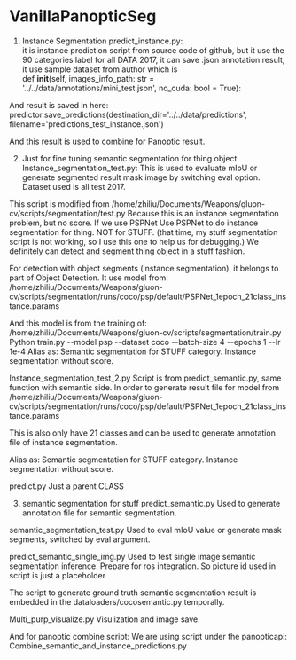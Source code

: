# VanillaPanopticSeg

1. Instance Segmentation
predict_instance.py:  
it is instance prediction script from source code of github, but it use the 90 categories label for all DATA 2017, it can save .json annotation result, it use sample dataset from author which is     
def __init__(self, images_info_path: str = '../../data/annotations/mini_test.json', no_cuda: bool = True):

And result is saved in here:
    predictor.save_predictions(destination_dir='../../data/predictions', filename='predictions_test_instance.json')

And this result is used to combine for Panoptic result.



2. Just for fine tuning semantic segmentation for thing object 
Instance_segmentation_test.py:
This is used to evaluate mIoU or generate segmented result mask image by switching eval option. Dataset used is all test 2017.

This script is modified from 
/home/zhiliu/Documents/Weapons/gluon-cv/scripts/segmentation/test.py
Because this is an instance segmentation problem, but no score. If we use PSPNet
Use PSPNet to do instance segmentation for thing. NOT for STUFF.
(that time, my stuff segmentation script is not working, so I use this one to help us for debugging.)
We definitely can detect and segment thing object in a stuff fashion.

For detection with object segments (instance segmentation), it belongs to part of Object Detection.
It use model from:
/home/zhiliu/Documents/Weapons/gluon-cv/scripts/segmentation/runs/coco/psp/default/PSPNet_1epoch_21class_instance.params

And this model is from the training of:
/home/zhiliu/Documents/Weapons/gluon-cv/scripts/segmentation/train.py
Python train.py --model psp --dataset coco --batch-size 4 --epochs 1 --lr 1e-4
Alias as:
Semantic segmentation for STUFF category.
Instance segmentation without score.



Instance_segmentation_test_2.py
Script is from predict_semantic.py, same function with semantic side.
In order to generate result file for model from /home/zhiliu/Documents/Weapons/gluon-cv/scripts/segmentation/runs/coco/psp/default/PSPNet_1epoch_21class_instance.params

This is also only have  21 classes and can be used to generate annotation file of instance segmentation.

Alias as:
Semantic segmentation for STUFF category.
Instance segmentation without score.


predict.py
Just a parent CLASS

3. semantic segmentation for stuff
predict_semantic.py
Used to generate annotation file for semantic segmentation.


semantic_segmentation_test.py
Used to eval mIoU value or generate mask segments, switched by eval argument.

predict_semantic_single_img.py
Used to test single image semantic segmentation inference. Prepare for ros integration. So picture id used in script is just a placeholder


The script to generate ground truth semantic segmentation result is embedded in the  dataloaders/cocosemantic.py temporally.


Multi_purp_visualize.py
Visulization and image save.


And for panoptic combine script:
We are using script under the panopticapi:
Combine_semantic_and_instance_predictions.py


